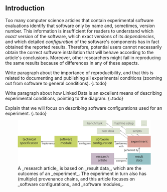 ## Introduction
Too many computer science articles
that contain experimental software evaluations
identify that software only by name and, sometimes, version number.
This information is insufficient for readers
to understand which _exact_ version of the software,
which exact versions of its _dependencies_,
and which detailed _configuration_ of the software's components
has in fact obtained the reported results.
Therefore, potential users cannot necessarily obtain the correct software installation
that will behave according to the article's conclusions.
Moreover, other researchers might fail
in reproducing the same results
because of differences in any of these aspects.

Write paragraph about the importance of reproducibility,
and that this is related to documenting and publishing all experimental conditions
(zooming out from software to general conditions).
{:.todo}

Write paragraph about how Linked Data is an excellent means
of describing experimental conditions, pointing to the diagram.
{:.todo}

Explain that we will focus on describing software configurations
used for an experiment.
{:.todo}


<figure>
<img src="description-diagram.svg" alt="[description diagram]">
<figcaption markdown="block">
A _research article_ is based on _result data_,
which are the outcomes of an _experiment_.
The experiment in turn also has (multiple) provenance chains,
and this article focuses on _software configurations_ and _software modules_.
</figcaption>
</figure>
